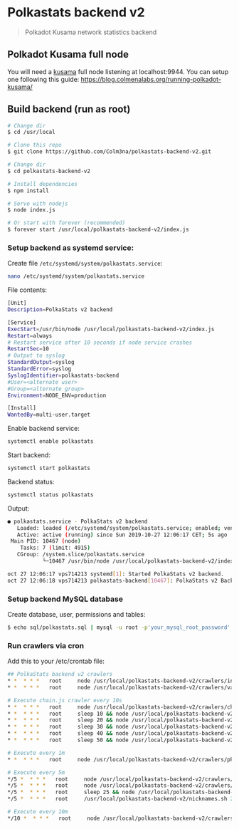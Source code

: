 # Polkastats backend v2

> Polkadot Kusama network statistics backend


## Polkadot Kusama full node

You will need a [kusama](https://kusama.network) full node listening at localhost:9944. You can setup one following this guide: https://blog.colmenalabs.org/running-polkadot-kusama/

## Build backend (run as root)

``` bash
# Change dir
$ cd /usr/local

# Clone this repo
$ git clone https://github.com/Colm3na/polkastats-backend-v2.git

# Change dir
$ cd polkastats-backend-v2

# Install dependencies
$ npm install

# Serve with nodejs
$ node index.js

# Or start with forever (recommended)
$ forever start /usr/local/polkastats-backend-v2/index.js
```

### Setup backend as systemd service:

Create file `/etc/systemd/system/polkastats.service`:

``` bash
nano /etc/systemd/system/polkastats.service
```

File contents:

``` bash
[Unit]
Description=PolkaStats v2 backend

[Service]
ExecStart=/usr/bin/node /usr/local/polkastats-backend-v2/index.js
Restart=always
# Restart service after 10 seconds if node service crashes
RestartSec=10
# Output to syslog
StandardOutput=syslog
StandardError=syslog
SyslogIdentifier=polkastats-backend
#User=<alternate user>
#Group=<alternate group>
Environment=NODE_ENV=production

[Install]
WantedBy=multi-user.target
```

Enable backend service:

``` bash
systemctl enable polkastats
```

Start backend:

``` bash
systemctl start polkastats
```

Backend status:

``` bash
systemctl status polkastats
```

Output:

``` bash
● polkastats.service - PolkaStats v2 backend
   Loaded: loaded (/etc/systemd/system/polkastats.service; enabled; vendor preset: enabled)
   Active: active (running) since Sun 2019-10-27 12:06:17 CET; 5s ago
 Main PID: 10467 (node)
    Tasks: 7 (limit: 4915)
   CGroup: /system.slice/polkastats.service
           └─10467 /usr/bin/node /usr/local/polkastats-backend-v2/index.js

oct 27 12:06:17 vps714213 systemd[1]: Started PolkaStats v2 backend.
oct 27 12:06:18 vps714213 polkastats-backend[10467]: PolkaStats v2 Backend HTTPS RPC running on port 8443
```

### Setup backend MySQL database

Create database, user, permissions and tables:

``` bash
$ echo sql/polkastats.sql | mysql -u root -p'your_mysql_root_password'
```

### Run crawlers via cron

Add this to your /etc/crontab file:

``` bash
## PolkaStats backend v2 crawlers
* *  * * *   root     node /usr/local/polkastats-backend-v2/crawlers/intention.js 2>&1 >/dev/null
* *  * * *   root     node /usr/local/polkastats-backend-v2/crawlers/validator.js 2>&1 >/dev/null

# Execute chain.js crawler every 10s
* *  * * *   root     node /usr/local/polkastats-backend-v2/crawlers/chain.js 2>&1 >/dev/null
* *  * * *   root     sleep 10 && node /usr/local/polkastats-backend-v2/crawlers/chain.js 2>&1 >/dev/null
* *  * * *   root     sleep 20 && node /usr/local/polkastats-backend-v2/crawlers/chain.js 2>&1 >/dev/null
* *  * * *   root     sleep 30 && node /usr/local/polkastats-backend-v2/crawlers/chain.js 2>&1 >/dev/null
* *  * * *   root     sleep 40 && node /usr/local/polkastats-backend-v2/crawlers/chain.js 2>&1 >/dev/null
* *  * * *   root     sleep 50 && node /usr/local/polkastats-backend-v2/crawlers/chain.js 2>&1 >/dev/null

# Execute every 1m
* *  * * *   root     node /usr/local/polkastats-backend-v2/crawlers/phragmen.js 2>&1 >/dev/null

# Execute every 5m
*/5 *  * * *   root     node /usr/local/polkastats-backend-v2/crawlers/intention_bonded.js 2>&1 >/dev/null
*/5 *  * * *   root     node /usr/local/polkastats-backend-v2/crawlers/validator_bonded.js 2>&1 >/dev/null
*/5 *  * * *   root     sleep 25 && node /usr/local/polkastats-backend-v2/crawlers/system.js 2>&1 >/dev/null
*/5 *  * * *   root     /usr/local/polkastats-backend-v2/nicknames.sh 2>&1 >/dev/null

# Execute every 10m
*/10 *  * * *   root     node /usr/local/polkastats-backend-v2/crawlers/keybase_identity.js 2>&1 >/dev/null

```


